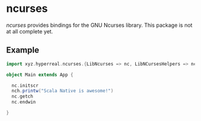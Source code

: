 ncurses
=======

*ncurses* provides bindings for the GNU Ncurses library.  This package is not at all complete yet.

Example
-------

```scala
import xyz.hyperreal.ncurses.{LibNcurses => nc, LibNCursesHelpers => nch}

object Main extends App {

  nc.initscr
  nch.printw("Scala Native is awesome!")
  nc.getch
  nc.endwin

}

```

